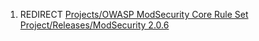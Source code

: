1.  REDIRECT [Projects/OWASP ModSecurity Core Rule Set
    Project/Releases/ModSecurity
    2.0.6](Projects/OWASP_ModSecurity_Core_Rule_Set_Project/Releases/ModSecurity_2.0.6 "wikilink")